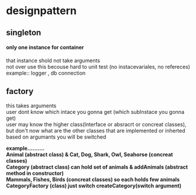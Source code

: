 # designpattern
## singleton
#### only one instance for container
that instance shold not take arguments  
not over use this becouse hard to unit test (no instacevariales, no refereces)  
example:: logger , db connection  

## factory
this takes arguments  
user dont know which intace you gonna get (which subInstace you gonna get)  
user may know the higher class(Interface or absracrt or concreat classes), but don't now what are the other classes that are implemented or inherted  
based on argumants you will be switched

**example..........  
 Animal (abstract class) & Cat, Dog, Shark, Owl, Seahorse (concreat classes)  
 Category (abstract class) can hold set of animals & addAnimals (abstract method in constructor)  
 Mammals, Fishes, Birds (concreat classes) so each holds few animals  
 CategoryFactory (class) just switch createCategory(switch argument)**